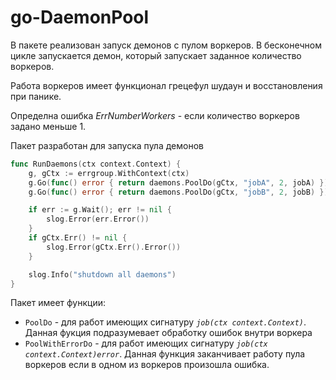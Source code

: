 # go-DaemonPool

В пакете реализован запуск демонов с пулом воркеров.
В бесконечном цикле запускается демон, который запускает заданное количество воркеров.

Работа воркеров имеет функционал грецефул шудаун и восстановления при панике.

Определна ошибка *ErrNumberWorkers* - если количество воркеров задано меньше 1.

Пакет разработан для запуска пула демонов
``` go
func RunDaemons(ctx context.Context) {
	g, gCtx := errgroup.WithContext(ctx)
	g.Go(func() error { return daemons.PoolDo(gCtx, "jobA", 2, jobA) })
	g.Go(func() error { return daemons.PoolDo(gCtx, "jobB", 2, jobB) })

	if err := g.Wait(); err != nil {
		slog.Error(err.Error())
	}
	if gCtx.Err() != nil {
		slog.Error(gCtx.Err().Error())
	}

	slog.Info("shutdown all daemons")
}
```
Пакет имеет функции:
* `PoolDo` - для работ имеющих сигнатуру *`job(ctx context.Context)`*. Данная фукция подразумевает обработку ошибок внутри воркера
* `PoolWithErrorDo` - для работ имеющих сигнатуру *`job(ctx context.Context)error`*. Данная функция заканчивает работу пула воркеров если в одном из воркеров произошла ошибка.